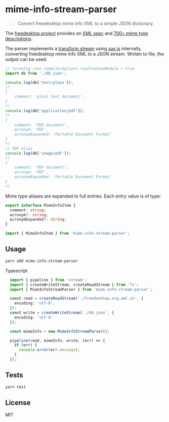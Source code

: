 # mime-info-stream-parser

> Convert freedesktop mime info XML to a simple JSON dictionary.

The [freedesktop project](https://www.freedesktop.org/) provides an [XML spec](https://freedesktop.org/wiki/Specifications/shared-mime-info-spec/) and [700+ mime type descriptions](https://gitlab.freedesktop.org/xdg/shared-mime-info/-/blob/master/data/freedesktop.org.xml.in). 

The parser implements a [transform stream](https://nodejs.org/api/stream.html#stream_implementing_a_transform_stream) using [sax js](https://www.npmjs.com/package/sax) internally, converting freedesktop mime info XML to a JSON stream. Wriiten to file, the output can be used:
```ts
// tsconfig.json compilerOptions.resolveJsonModule = true
import db from './db.json';

console.log(db['text/plain']);
/*
{
    comment: 'plain text document',
}
*/
console.log(db['application/pdf']);
/*
{
    comment: 'PDF document',
    acronym: 'PDF',
    acronymExpanded: 'Portable Document Format'
}
*/
// PDF alias
console.log(db['image/pdf']);
/*
{
    comment: 'PDF document',
    acronym: 'PDF',
    acronymExpanded: 'Portable Document Format'
}
*/
```
Mime type aliases are expanded to full entries. Each entry value is of type:
```ts
export interface MimeInfoItem {
  comment: string;
  acronym?: string;
  acronymExpanded?: string;
}
```
```ts
import { MimeInfoItem } from 'mime-info-stream-parser';
```
## Usage
```sh
yarn add mime-info-stream-parser
```
Typescript
```ts
  import { pipeline } from 'stream';
  import { createWriteStream, createReadStream } from 'fs';
  import { MimeInfoStreamParser } from 'mime-info-stream-parser';

  const read = createReadStream('./freedesktop.org.xml.in', {
    encoding: 'utf-8',
  });
  const write = createWriteStream(`./db.json`, {
    encoding: 'utf-8'
  });

  const mimeInfo = new MimeInfoStreamParser();

  pipeline(read, mimeInfo, write, (err) => {
    if (err) {
      console.error(err.message);
    }
  });
```
## Tests
```sh
yarn test
```
## License
MIT
